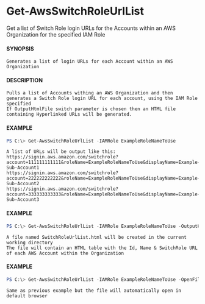 # Get-AwsSwitchRoleUrlList
Get a list of Switch Role login URLs for the Accounts within an AWS Organization for the specified IAM Role 

#### SYNOPSIS
    Generates a list of login URLs for each Account within an AWS Organization
#### DESCRIPTION
    Pulls a list of Accounts withing an AWS Organization and then generates a Switch Role login URL for each account, using the IAM Role specified
    If OutputHtmlFile switch parameter is chosen then an HTML file containing Hyperlinked URLs will be generated.
#### EXAMPLE
```PowerShell
PS C:\> Get-AwsSwitchRoleUrlList -IAMRole ExampleRoleNameToUse
```
    A list of URLs will be output like this:
    https://signin.aws.amazon.com/switchrole?account=111111111111&roleName=ExampleRoleNameToUse&displayName=Example-Sub-Account1
    https://signin.aws.amazon.com/switchrole?account=222222222222&roleName=ExampleRoleNameToUse&displayName=Example-Sub-Account2
    https://signin.aws.amazon.com/switchrole?account=333333333333&roleName=ExampleRoleNameToUse&displayName=Example-Sub-Account3
#### EXAMPLE
```PowerShell
PS C:\> Get-AwsSwitchRoleUrlList -IAMRole ExampleRoleNameToUse -OutputHtmlFile
```
    A file named SwitchRoleUrlList.html will be created in the current working directory
    The file will contain an HTML table with the Id, Name & SwitchRole URL of each AWS Account within the Organization
#### EXAMPLE
```PowerShell
PS C:\> Get-AwsSwitchRoleUrlList -IAMRole ExampleRoleNameToUse -OpenFileInBrowser
```
    Same as previous example but the file will automatically open in default browser
